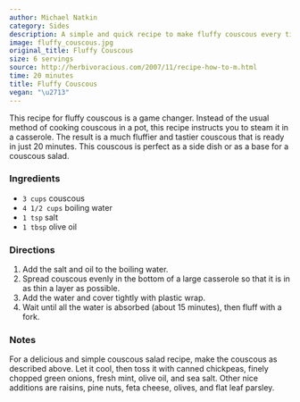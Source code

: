 ```yaml
---
author: Michael Natkin
category: Sides
description: A simple and quick recipe to make fluffy couscous every time.
image: fluffy_couscous.jpg
original_title: Fluffy Couscous
size: 6 servings
source: http://herbivoracious.com/2007/11/recipe-how-to-m.html
time: 20 minutes
title: Fluffy Couscous
vegan: "\u2713"
---
```

This recipe for fluffy couscous is a game changer. Instead of the usual method of cooking couscous in a pot, this recipe instructs you to steam it in a casserole. The result is a much fluffier and tastier couscous that is ready in just 20 minutes. This couscous is perfect as a side dish or as a base for a couscous salad.

### Ingredients

* `3 cups` couscous
* `4 1/2 cups` boiling water
* `1 tsp` salt
* `1 tbsp` olive oil

### Directions

1. Add the salt and oil to the boiling water.
2. Spread couscous evenly in the bottom of a large casserole so that it is in as thin a layer as possible.
3. Add the water and cover tightly with plastic wrap.
4. Wait until all the water is absorbed (about 15 minutes), then fluff with a fork.

### Notes

For a delicious and simple couscous salad recipe, make the couscous as described above. Let it cool, then toss it with canned chickpeas, finely chopped green onions, fresh mint, olive oil, and sea salt. Other nice additions are raisins, pine nuts, feta cheese, olives, and flat leaf parsley.
